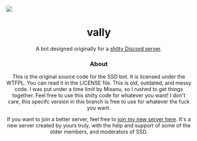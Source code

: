 <a href="https://github.com/w3bb/vally"> <img src="http://webb.spiderden.net/images/projects/vally/vally.png"> </a>
<h1 align="center">vally </h1>
<p align="center">A bot designed originally for a <a href=https://medium.com/@webb_80603/ssd-the-past-present-and-future-d9675655c72d>shitty Discord server</a>.</p>

<h3 align="center">About</h3>
<p align="center">This is the original source code for the SSD bot. It is licensed under the WTFPL. You can read it in the LICENSE file. This is old, outdated, and messy code. I was put under a time limit by Misanu, so I rushed to get things together. Feel free to use this shiity code for whatever you want! I don't care, this specifc version in this branch is free to use for whatever the fuck you want.

<p align="center"> If you want to join a better server, feel free to <a href=https://discord.gg/xveyZjn>join my new server here</a>. It's a new server created by yours truly, with the help and support of some of the older members, and moderators of SSD.
</p>
